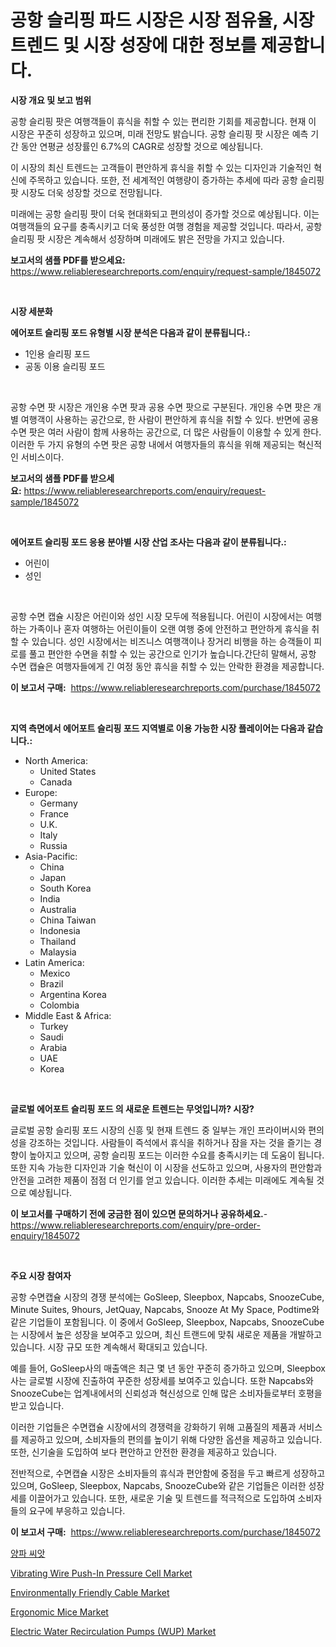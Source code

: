 <p><h1>공항 슬리핑 파드 시장은 시장 점유율, 시장 트렌드 및 시장 성장에 대한 정보를 제공합니다.</h1></p><p><strong>시장 개요 및 보고 범위</strong></p>
<p><p>공항 슬리핑 팟은 여행객들이 휴식을 취할 수 있는 편리한 기회를 제공합니다. 현재 이 시장은 꾸준히 성장하고 있으며, 미래 전망도 밝습니다. 공항 슬리핑 팟 시장은 예측 기간 동안 연평균 성장률인 6.7%의 CAGR로 성장할 것으로 예상됩니다.</p><p>이 시장의 최신 트렌드는 고객들이 편안하게 휴식을 취할 수 있는 디자인과 기술적인 혁신에 주목하고 있습니다. 또한, 전 세계적인 여행량이 증가하는 추세에 따라 공항 슬리핑 팟 시장도 더욱 성장할 것으로 전망됩니다.</p><p>미래에는 공항 슬리핑 팟이 더욱 현대화되고 편의성이 증가할 것으로 예상됩니다. 이는 여행객들의 요구를 충족시키고 더욱 풍성한 여행 경험을 제공할 것입니다. 따라서, 공항 슬리핑 팟 시장은 계속해서 성장하며 미래에도 밝은 전망을 가지고 있습니다.</p></p>
<p><strong>보고서의 샘플 PDF를 받으세요:</strong> <a href="https://www.reliableresearchreports.com/enquiry/request-sample/1845072">https://www.reliableresearchreports.com/enquiry/request-sample/1845072</a></p>
<p>&nbsp;</p>
<p><strong>시장 세분화</strong></p>
<p><strong>에어포트 슬리핑 포드 유형별 시장 분석은 다음과 같이 분류됩니다.:</strong></p>
<p><ul><li>1인용 슬리핑 포드</li><li>공동 이용 슬리핑 포드</li></ul></p>
<p>&nbsp;</p>
<p><p>공항 수면 팟 시장은 개인용 수면 팟과 공용 수면 팟으로 구분된다. 개인용 수면 팟은 개별 여행객이 사용하는 공간으로, 한 사람이 편안하게 휴식을 취할 수 있다. 반면에 공용 수면 팟은 여러 사람이 함께 사용하는 공간으로, 더 많은 사람들이 이용할 수 있게 한다. 이러한 두 가지 유형의 수면 팟은 공항 내에서 여행자들의 휴식을 위해 제공되는 혁신적인 서비스이다.</p></p>
<p><strong>보고서의 샘플 PDF를 받으세요:</strong>&nbsp;<a href="https://www.reliableresearchreports.com/enquiry/request-sample/1845072">https://www.reliableresearchreports.com/enquiry/request-sample/1845072</a></p>
<p>&nbsp;</p>
<p><strong> 에어포트 슬리핑 포드 응용 분야별 시장 산업 조사는 다음과 같이 분류됩니다.:</strong></p>
<p><ul><li>어린이</li><li>성인</li></ul></p>
<p>&nbsp;</p>
<p><p>공항 수면 캡슐 시장은 어린이와 성인 시장 모두에 적용됩니다. 어린이 시장에서는 여행하는 가족이나 혼자 여행하는 어린이들이 오랜 여행 중에 안전하고 편안하게 휴식을 취할 수 있습니다. 성인 시장에서는 비즈니스 여행객이나 장거리 비행을 하는 승객들이 피로를 풀고 편안한 수면을 취할 수 있는 공간으로 인기가 높습니다.간단히 말해서, 공항 수면 캡슐은 여행자들에게 긴 여정 동안 휴식을 취할 수 있는 안락한 환경을 제공합니다.</p></p>
<p><strong>이 보고서 구매:</strong>&nbsp; <a href="https://www.reliableresearchreports.com/purchase/1845072">https://www.reliableresearchreports.com/purchase/1845072</a></p>
<p>&nbsp;</p>
<p><strong>지역 측면에서 에어포트 슬리핑 포드 지역별로 이용 가능한 시장 플레이어는 다음과 같습니다.:</strong></p>
<p><ul>
    <li>
        North America:
        <ul>
            <li>United States</li>
            <li>Canada</li>
        </ul>
    </li>
    <li>
        Europe:
        <ul>
            <li>Germany</li>
            <li>France</li>
            <li>U.K.</li>
            <li>Italy</li>
            <li>Russia</li>
        </ul>
    </li>
    <li>
        Asia-Pacific:
        <ul>
            <li>China</li>
            <li>Japan</li>
            <li>South Korea</li>
            <li>India</li>
            <li>Australia</li>
            <li>China Taiwan</li>
            <li>Indonesia</li>
            <li>Thailand</li>
            <li>Malaysia</li>
        </ul>
    </li>
    <li>
        Latin America:
        <ul>
            <li>Mexico</li>
            <li>Brazil</li>
            <li>Argentina Korea</li>
            <li>Colombia</li>
        </ul>
    </li>
    <li>
        Middle East & Africa:
        <ul>
            <li>Turkey</li>
            <li>Saudi</li>
            <li>Arabia</li>
            <li>UAE</li>
            <li>Korea</li>
        </ul>
    </li>
    </ul></p>
<p>&nbsp;</p>
<p><strong>글로벌 에어포트 슬리핑 포드 의 새로운 트렌드는 무엇입니까? 시장?</strong></p>
<p><p>글로벌 공항 슬리핑 포드 시장의 신흥 및 현재 트렌드 중 일부는 개인 프라이버시와 편의성을 강조하는 것입니다. 사람들이 즉석에서 휴식을 취하거나 잠을 자는 것을 즐기는 경향이 높아지고 있으며, 공항 슬리핑 포드는 이러한 수요를 충족시키는 데 도움이 됩니다. 또한 지속 가능한 디자인과 기술 혁신이 이 시장을 선도하고 있으며, 사용자의 편안함과 안전을 고려한 제품이 점점 더 인기를 얻고 있습니다. 이러한 추세는 미래에도 계속될 것으로 예상됩니다.</p></p>
<p><strong>이 보고서를 구매하기 전에 궁금한 점이 있으면 문의하거나 공유하세요.</strong>- <a href="https://www.reliableresearchreports.com/enquiry/pre-order-enquiry/1845072">https://www.reliableresearchreports.com/enquiry/pre-order-enquiry/1845072</a></p>
<p>&nbsp;</p>
<p><strong>주요 시장 참여자</strong></p>
<p><p>공항 수면캡슐 시장의 경쟁 분석에는 GoSleep, Sleepbox, Napcabs, SnoozeCube, Minute Suites, 9hours, JetQuay, Napcabs, Snooze At My Space, Podtime와 같은 기업들이 포함됩니다. 이 중에서 GoSleep, Sleepbox, Napcabs, SnoozeCube는 시장에서 높은 성장을 보여주고 있으며, 최신 트랜드에 맞춰 새로운 제품을 개발하고 있습니다. 시장 규모 또한 계속해서 확대되고 있습니다.</p><p>예를 들어, GoSleep사의 매출액은 최근 몇 년 동안 꾸준히 증가하고 있으며, Sleepbox사는 글로벌 시장에 진출하여 꾸준한 성장세를 보여주고 있습니다. 또한 Napcabs와 SnoozeCube는 업계내에서의 신뢰성과 혁신성으로 인해 많은 소비자들로부터 호평을 받고 있습니다.</p><p>이러한 기업들은 수면캡슐 시장에서의 경쟁력을 강화하기 위해 고품질의 제품과 서비스를 제공하고 있으며, 소비자들의 편의를 높이기 위해 다양한 옵션을 제공하고 있습니다. 또한, 신기술을 도입하여 보다 편안하고 안전한 환경을 제공하고 있습니다.</p><p>전반적으로, 수면캡슐 시장은 소비자들의 휴식과 편안함에 중점을 두고 빠르게 성장하고 있으며, GoSleep, Sleepbox, Napcabs, SnoozeCube와 같은 기업들은 이러한 성장세를 이끌어가고 있습니다. 또한, 새로운 기술 및 트렌드를 적극적으로 도입하여 소비자들의 요구에 부응하고 있습니다.</p></p>
<p><strong>이 보고서 구매:</strong>&nbsp;&nbsp;<a href="https://www.reliableresearchreports.com/purchase/1845072">https://www.reliableresearchreports.com/purchase/1845072</a></p>
<p><p><a href="https://github.com/hxzi07639916/Market-Research-Report-List-1/blob/main/1477821186120.md">양파 씨앗</a></p><p><a href="https://issuu.com/reportprime-2/docs/vibrating-wire-push-in-pressure-cell-market-size-2">Vibrating Wire Push-In Pressure Cell Market</a></p><p><a href="https://cat-emmental-94b.notion.site/Environmentally-Friendly-Cable-Market-with-the-goal-of-estimating-the-market-size-and-future-growth--02bb7c1e14074449acabfd1daccd496e">Environmentally Friendly Cable Market</a></p><p><a href="https://view.publitas.com/reportprime-1/ergonomic-mice-market-growth-market-trends-covid-19-impact-and-forecasts-for-period-from-2024-2031/">Ergonomic Mice Market</a></p><p><a href="https://github.com/mabutironaldo/Market-Research-Report-List-3/blob/main/electric-water-recirculation-pumps-wup-market.md">Electric Water Recirculation Pumps (WUP) Market</a></p></p>
